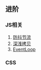 
<!-- ## 基础巩固
### JS
### CSS
 -->

## 进阶

### JS相关
1. [防抖节流](./2021-03-03-防抖和节流.md)
2. [深浅拷贝](./2021-03-05-深浅拷贝.md)
3. [EventLoop](../2021-02-28-EventLoop事件循环相关.md)

### CSS